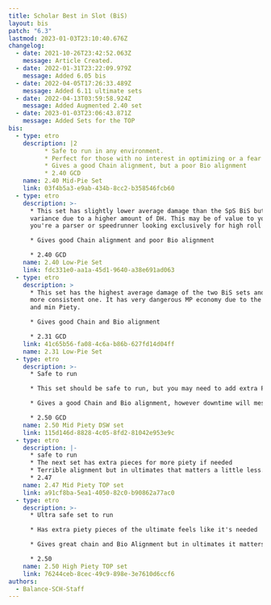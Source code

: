 ```yaml
---
title: Scholar Best in Slot (BiS)
layout: bis
patch: "6.3"
lastmod: 2023-01-03T23:10:40.676Z
changelog:
  - date: 2021-10-26T23:42:52.063Z
    message: Article Created.
  - date: 2022-01-31T23:22:09.979Z
    message: Added 6.05 bis
  - date: 2022-04-05T17:26:33.489Z
    message: Added 6.11 ultimate sets
  - date: 2022-04-13T03:59:58.924Z
    message: Added Augmented 2.40 set
  - date: 2023-01-03T23:06:43.871Z
    message: Added Sets for the TOP
bis:
  - type: etro
    description: |2
          * Safe to run in any environment.
          * Perfect for those with no interest in optimizing or a fear of PF.
          * Gives a good Chain alignment, but a poor Bio alignment
          * 2.40 GCD
    name: 2.40 Mid-Pie Set
    link: 03f4b5a3-e9ab-434b-8cc2-b358546fcb60
  - type: etro
    description: >-
      * This set has slightly lower average damage than the SpS BiS but higher
      variance due to a higher amount of DH. This may be of value to you if
      you're a parser or speedrunner looking exclusively for high roll runs.

      * Gives good Chain alignment and poor Bio alignment

      * 2.40 GCD
    name: 2.40 Low-Pie Set
    link: fdc331e0-aa1a-45d1-9640-a38e691ad063
  - type: etro
    description: >
      * This set has the highest average damage of the two BiS sets and is the
      more consistent one. It has very dangerous MP economy due to the fast GCD
      and min Piety.

      * Gives good Chain and Bio alignment

      * 2.31 GCD
    link: 41c65b56-fa08-4c6a-b86b-627fd14d04ff
    name: 2.31 Low-Pie Set
  - type: etro
    description: >-
      * Safe to run

      * This set should be safe to run, but you may need to add extra Piety.

      * Gives a good Chain and Bio alignment, however downtime will mess this up.

      * 2.50 GCD
    name: 2.50 Mid Piety DSW set
    link: 115d146d-8828-4c05-8fd2-81042e953e9c
  - type: etro
    description: |-
      * safe to run
      * The next set has extra pieces for more piety if needed
      * Terrible alignment but in ultimates that matters a little less.
      * 2.47
    name: 2.47 Mid Piety TOP set
    link: a91cf8ba-5ea1-4050-82c0-b90862a77ac0
  - type: etro
    description: >-
      * Ultra safe set to run

      * Has extra piety pieces of the ultimate feels like it's needed

      * Gives great chain and Bio Alignment but in ultimates it matters a little less.

      * 2.50
    name: 2.50 High Piety TOP set
    link: 76244ceb-8cec-49c9-898e-3e7610d6ccf6
authors:
  - Balance-SCH-Staff
---
```

